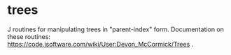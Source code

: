 # trees
J routines for manipulating trees in "parent-index" form.
Documentation on these routines: https://code.jsoftware.com/wiki/User:Devon_McCormick/Trees .
